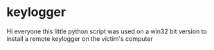 # keylogger
Hi everyone this little python script was used on a win32 bit version to install a remote keylogger on the victim's computer
